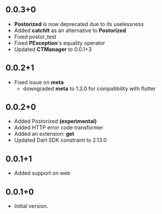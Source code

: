 ## 0.0.3+0
- **Postorized** is now deprecated due to its uselessness
- Added **catchIt** as an alternative to **Postorized**
- Fixed postor_test
- Fixed **PException**'s equality operator
- Updated **CTManager** to 0.0.1+3
## 0.0.2+1
- Fixed issue on **meta**
    - downgraded **meta** to 1.3.0 for compatibility with flutter

## 0.0.2+0
- Added Postorized **(experimental)**
- Added HTTP error code transformer
- Added an extension: **get**
- Updated Dart SDK constraint to 2.13.0

## 0.0.1+1

- Added support on web

## 0.0.1+0

- Initial version.
